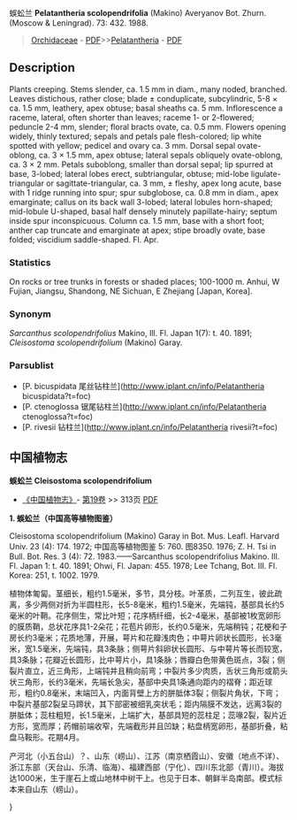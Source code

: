 蜈蚣兰 **Pelatantheria scolopendrifolia** (Makino) Averyanov Bot. Zhurn. (Moscow & Leningrad). 73: 432. 1988.

> [Orchidaceae](http://www.iplant.cn/info/Orchidaceae?t=foc) - [PDF](http://www.iplant.cn/foc/pdf/Orchidaceae.pdf)>>[Pelatantheria](http://www.iplant.cn/info/Pelatantheria?t=foc) - [PDF](http://www.iplant.cn/foc/pdf/Pelatantheria.pdf)

## Description

Plants creeping. Stems slender, ca. 1.5 mm in diam., many noded, branched. Leaves distichous, rather close; blade ± conduplicate, subcylindric, 5-8 × ca. 1.5 mm, leathery, apex obtuse; basal sheaths ca. 5 mm. Inflorescence a raceme, lateral, often shorter than leaves; raceme 1- or 2-flowered; peduncle 2-4 mm, slender; floral bracts ovate, ca. 0.5 mm. Flowers opening widely, thinly textured; sepals and petals pale flesh-colored; lip white spotted with yellow; pedicel and ovary ca. 3 mm. Dorsal sepal ovate-oblong, ca. 3 × 1.5 mm, apex obtuse; lateral sepals obliquely ovate-oblong, ca. 3 × 2 mm. Petals suboblong, smaller than dorsal sepal; lip spurred at base, 3-lobed; lateral lobes erect, subtriangular, obtuse; mid-lobe ligulate-triangular or sagittate-triangular, ca. 3 mm, ± fleshy, apex long acute, base with 1 ridge running into spur; spur subglobose, ca. 0.8 mm in diam., apex emarginate; callus on its back wall 3-lobed; lateral lobules horn-shaped; mid-lobule U-shaped, basal half densely minutely papillate-hairy; septum inside spur inconspicuous. Column ca. 1.5 mm, base with a short foot; anther cap truncate and emarginate at apex; stipe broadly ovate, base folded; viscidium saddle-shaped. Fl. Apr.

### Statistics
On rocks or tree trunks in forests or shaded places; 100-1000 m. Anhui, W Fujian, Jiangsu, Shandong, NE Sichuan, E Zhejiang [Japan, Korea].

### Synonym
*Sarcanthus scolopendrifolius* Makino, Ill. Fl. Japan 1(7): t. 40. 1891; *Cleisostoma scolopendrifolium* (Makino) Garay.



### Parsublist

* [P.  bicuspidata  尾丝钻柱兰](http://www.iplant.cn/info/Pelatantheria bicuspidata?t=foc)
* [P.  ctenoglossa  锯尾钻柱兰](http://www.iplant.cn/info/Pelatantheria ctenoglossa?t=foc)
* [P.  rivesii  钻柱兰](http://www.iplant.cn/info/Pelatantheria rivesii?t=foc)

## 中国植物志



**蜈蚣兰 Cleisostoma scolopendrifolium**

* [《中国植物志》](http://www.iplant.cn/frps)- [第19卷](http://www.iplant.cn/frps/vol/19) >> 313页 [PDF](http://www.iplant.cn/frps/pdf/19/313.pdf)

**1. 蜈蚣兰（中国高等植物图鉴）**

Cleisostoma scolopendrifolium (Makino) Garay in Bot. Mus. Leafl. Harvard Univ. 23 (4): 174. 1972; 中国高等植物图鉴 5: 760. 图8350. 1976; Z. H. Tsi in Bull. Bot. Res. 3 (4): 72. 1983.——Sarcanthus scolopendrifolius Makino. Ill. Fl. Japan 1: t. 40. 1891; Ohwi, Fl. Japan: 455. 1978; Lee Tchang, Bot. III. Fl. Korea: 251, t. 1002. 1979.

植物体匍匐。茎细长，粗约1.5毫米，多节，具分枝。叶革质，二列互生，彼此疏离，多少两侧对折为半圆柱形，长5-8毫米，粗约1.5毫米，先端钝，基部具长约5毫米的叶鞘。花序侧生，常比叶短；花序柄纤细，长2-4毫米，基部被1枚宽卵形的膜质鞘，总状花序具1-2朵花；花苞片卵形，长约0.5毫米，先端稍钝；花梗和子房长约3毫米；花质地薄，开展，萼片和花瓣浅肉色；中萼片卵状长圆形，长3毫米，宽1.5毫米，先端钝，具3条脉；侧萼片斜卵状长圆形、与中萼片等长而较宽，具3条脉；花瓣近长圆形，比中萼片小，具1条脉；唇瓣白色带黄色斑点，3裂；侧裂片直立，近三角形，上端钝并且稍向前弯；中裂片多少肉质，舌状三角形或箭头状三角形，长约3毫米，先端长急尖，基部中央具1条通向距内的褶脊；距近球形，粗约0.8毫米，末端凹入，内面背壁上方的胼胝体3裂；侧裂片角状，下弯；中裂片基部2裂呈马蹄状，其下部密被细乳突状毛；距内隔膜不发达，远离3裂的胼胝体；蕊柱粗短，长1.5毫米，上端扩大，基部具短的蕊柱足；蕊喙2裂，裂片近方形，宽而厚；药帽前端收窄，先端截形并且凹缺；粘盘柄宽卵形，基部折叠，粘盘马鞍形。花期4月。

产河北（小五台山）？、山东（崂山）、江苏（南京栖霞山）、安徽（地点不详）、浙江东部（天台山、乐清、临海）、福建西部（宁化）、四川东北部（青川）。海拔达1000米，生于崖石上或山地林中树干上。也见于日本、朝鲜半岛南部。模式标本来自山东（崂山）。



}